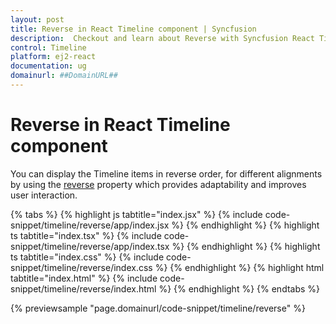 ```yaml
---
layout: post
title: Reverse in React Timeline component | Syncfusion
description:  Checkout and learn about Reverse with Syncfusion React Timeline component of Syncfusion Essential JS 2 and more.
control: Timeline
platform: ej2-react
documentation: ug
domainurl: ##DomainURL##
---
```


# Reverse in React Timeline component

You can display the Timeline items in reverse order, for different alignments by using the [reverse](https://ej2.syncfusion.com/react/documentation/api/timeline/#reverse) property which provides adaptability and improves user interaction.

{% tabs %}
{% highlight js tabtitle="index.jsx" %}
{% include code-snippet/timeline/reverse/app/index.jsx %}
{% endhighlight %}
{% highlight ts tabtitle="index.tsx" %}
{% include code-snippet/timeline/reverse/app/index.tsx %}
{% endhighlight %}
{% highlight ts tabtitle="index.css" %}
{% include code-snippet/timeline/reverse/index.css %}
{% endhighlight %}
{% highlight html tabtitle="index.html" %}
{% include code-snippet/timeline/reverse/index.html %}
{% endhighlight %}
{% endtabs %}

{% previewsample "page.domainurl/code-snippet/timeline/reverse" %}